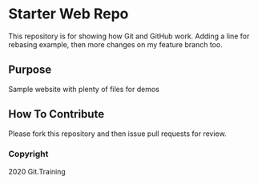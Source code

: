 # Starter Web Repo

This repository is for showing how Git and GitHub work. Adding a line for rebasing example, then more changes on my feature branch too.

## Purpose

Sample website with plenty of files for demos

## How To Contribute

Please fork this repository and then issue pull requests for review.

### Copyright

2020 Git.Training